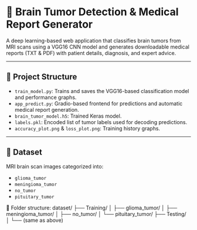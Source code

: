 # 🧠 Brain Tumor Detection & Medical Report Generator

A deep learning-based web application that classifies brain tumors from MRI scans using a VGG16 CNN model and generates downloadable medical reports (TXT & PDF) with patient details, diagnosis, and expert advice.

---

## 📁 Project Structure

- `train_model.py`: Trains and saves the VGG16-based classification model and performance graphs.
- `app_predict.py`: Gradio-based frontend for predictions and automatic medical report generation.
- `brain_tumor_model.h5`: Trained Keras model.
- `labels.pkl`: Encoded list of tumor labels used for decoding predictions.
- `accuracy_plot.png` & `loss_plot.png`: Training history graphs.

---

## 🧬 Dataset

MRI brain scan images categorized into:
- `glioma_tumor`
- `meningioma_tumor`
- `no_tumor`
- `pituitary_tumor`

📂 Folder structure:
dataset/
├── Training/
│ ├── glioma_tumor/
│ ├── meningioma_tumor/
│ ├── no_tumor/
│ └── pituitary_tumor/
├── Testing/
│ └── (same as above)

